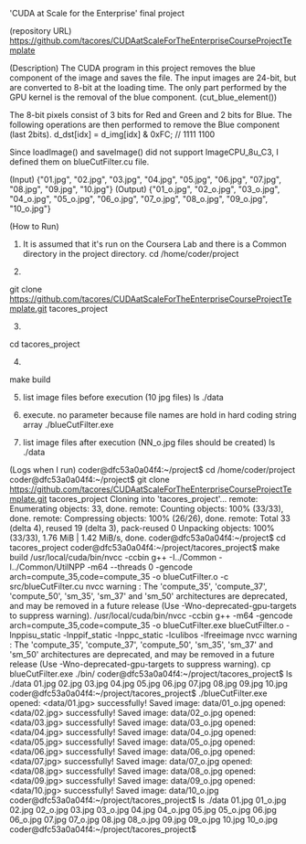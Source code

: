 'CUDA at Scale for the Enterprise' final project

(repository URL)
https://github.com/tacores/CUDAatScaleForTheEnterpriseCourseProjectTemplate

(Description)
The CUDA program in this project removes the blue component of the image and saves the file.
The input images are 24-bit, but are converted to 8-bit at the loading time.
The only part performed by the GPU kernel is the removal of the blue component. (cut_blue_element())

The 8-bit pixels consist of 3 bits for Red and Green and 2 bits for Blue.
The following operations are then performed to remove the Blue component (last 2bits).
d_dst[idx] = d_img[idx] & 0xFC; // 1111 1100

Since loadImage() and saveImage() did not support ImageCPU_8u_C3, I defined them on blueCutFilter.cu file.


(Input)
{"01.jpg", "02.jpg", "03.jpg", "04.jpg", "05.jpg", "06.jpg", "07.jpg", "08.jpg", "09.jpg", "10.jpg"}
(Output)
{"01_o.jpg", "02_o.jpg", "03_o.jpg", "04_o.jpg", "05_o.jpg", "06_o.jpg", "07_o.jpg", "08_o.jpg", "09_o.jpg", "10_o.jpg"}

(How to Run)
1. It is assumed that it's run on the Coursera Lab and there is a Common directory in the project directory.
cd /home/coder/project

2.
git clone https://github.com/tacores/CUDAatScaleForTheEnterpriseCourseProjectTemplate.git tacores_project

3.
cd tacores_project

4.
make build

5. list image files before execution (10 jpg files)
ls ./data

6. execute. no parameter because file names are hold in hard coding string array
./blueCutFilter.exe

7. list image files after execution (NN_o.jpg files should be created)
ls ./data



(Logs when I run)
coder@dfc53a0a04f4:~/project$ cd /home/coder/project
coder@dfc53a0a04f4:~/project$ git clone https://github.com/tacores/CUDAatScaleForTheEnterpriseCourseProjectTemplate.git tacores_project
Cloning into 'tacores_project'...
remote: Enumerating objects: 33, done.
remote: Counting objects: 100% (33/33), done.
remote: Compressing objects: 100% (26/26), done.
remote: Total 33 (delta 4), reused 19 (delta 3), pack-reused 0
Unpacking objects: 100% (33/33), 1.76 MiB | 1.42 MiB/s, done.
coder@dfc53a0a04f4:~/project$ cd tacores_project
coder@dfc53a0a04f4:~/project/tacores_project$ make build
/usr/local/cuda/bin/nvcc -ccbin g++ -I../Common -I../Common/UtilNPP  -m64    --threads 0 -gencode arch=compute_35,code=compute_35 -o blueCutFilter.o -c src/blueCutFilter.cu
nvcc warning : The 'compute_35', 'compute_37', 'compute_50', 'sm_35', 'sm_37' and 'sm_50' architectures are deprecated, and may be removed in a future release (Use -Wno-deprecated-gpu-targets to suppress warning).
/usr/local/cuda/bin/nvcc -ccbin g++   -m64      -gencode arch=compute_35,code=compute_35 -o blueCutFilter.exe blueCutFilter.o  -lnppisu_static -lnppif_static -lnppc_static -lculibos -lfreeimage
nvcc warning : The 'compute_35', 'compute_37', 'compute_50', 'sm_35', 'sm_37' and 'sm_50' architectures are deprecated, and may be removed in a future release (Use -Wno-deprecated-gpu-targets to suppress warning).
cp blueCutFilter.exe ./bin/
coder@dfc53a0a04f4:~/project/tacores_project$ ls ./data
01.jpg  02.jpg  03.jpg  04.jpg  05.jpg  06.jpg  07.jpg  08.jpg  09.jpg  10.jpg
coder@dfc53a0a04f4:~/project/tacores_project$ ./blueCutFilter.exe
opened: <data/01.jpg> successfully!
Saved image: data/01_o.jpg
opened: <data/02.jpg> successfully!
Saved image: data/02_o.jpg
opened: <data/03.jpg> successfully!
Saved image: data/03_o.jpg
opened: <data/04.jpg> successfully!
Saved image: data/04_o.jpg
opened: <data/05.jpg> successfully!
Saved image: data/05_o.jpg
opened: <data/06.jpg> successfully!
Saved image: data/06_o.jpg
opened: <data/07.jpg> successfully!
Saved image: data/07_o.jpg
opened: <data/08.jpg> successfully!
Saved image: data/08_o.jpg
opened: <data/09.jpg> successfully!
Saved image: data/09_o.jpg
opened: <data/10.jpg> successfully!
Saved image: data/10_o.jpg
coder@dfc53a0a04f4:~/project/tacores_project$ ls ./data
01.jpg  01_o.jpg  02.jpg  02_o.jpg  03.jpg  03_o.jpg  04.jpg  04_o.jpg  05.jpg  05_o.jpg  06.jpg  06_o.jpg  07.jpg  07_o.jpg  08.jpg  08_o.jpg  09.jpg  09_o.jpg  10.jpg  10_o.jpg
coder@dfc53a0a04f4:~/project/tacores_project$ 


